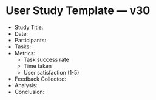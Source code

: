 # User Study Template — v30

- Study Title:
- Date:
- Participants:
- Tasks:
- Metrics:
  - Task success rate
  - Time taken
  - User satisfaction (1-5)
- Feedback Collected:
- Analysis:
- Conclusion:
